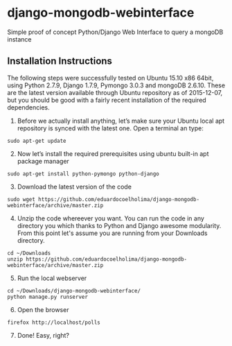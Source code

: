 # django-mongodb-webinterface
Simple proof of concept Python/Django Web Interface to query a mongoDB instance

## Installation Instructions

The following steps were successfully tested on Ubuntu 15.10 x86 64bit, using Python 2.7.9, Django 1.7.9, Pymongo 3.0.3 and mongoDB 2.6.10.  These are the latest version available through Ubuntu repository as of 2015-12-07, but you should be good with a fairly recent installation of the required dependencies.

1. Before we actually install anything, let’s make sure your Ubuntu local apt repository is synced with the latest one. Open a terminal an type:
  ```
  sudo apt-get update
  ```
2. Now let’s install the required prerequisites using ubuntu built-in apt package manager
  ```
  sudo apt-get install python-pymongo python-django
  ```
3. Download the latest version of the code
  ```
  sudo wget https://github.com/eduardocoelholima/django-mongodb-webinterface/archive/master.zip
  ```
4. Unzip the code whereever you want. You can run the code in any directory you which thanks to Python and Django awesome modularity. From this point let's assume you are running from your Downloads directory.
  ```
  cd ~/Downloads
  unzip https://github.com/eduardocoelholima/django-mongodb-webinterface/archive/master.zip
  ```
5. Run the local webserver
  ```
  cd ~/Downloads/django-mongodb-webinterface/
  python manage.py runserver
  ```
6. Open the browser
  ```
  firefox http://localhost/polls
  ```
7. Done! Easy, right?
